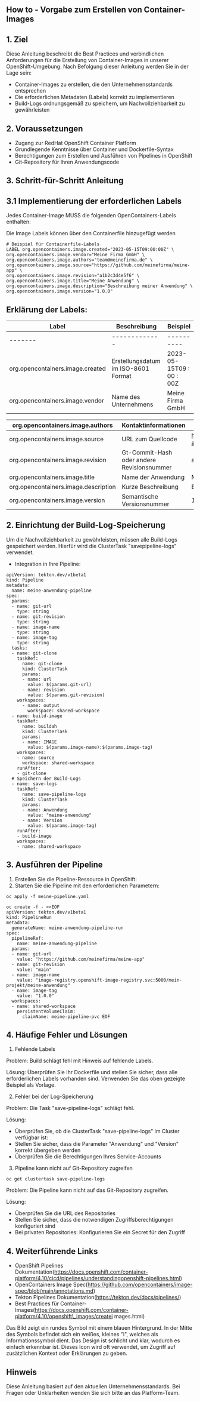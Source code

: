## How to - Vorgabe zum Erstellen von Container-Images

## 1. Ziel

Diese Anleitung beschreibt die Best Practices und verbindlichen Anforderungen für die Erstellung von Container-Images in unserer OpenShift-Umgebung. Nach Befolgung dieser Anleitung werden Sie in der Lage sein:

- Container-Images zu erstellen, die den Unternehmensstandards entsprechen
- Die erforderlichen Metadaten (Labels) korrekt zu implementieren
- Build-Logs ordnungsgemäß zu speichern, um Nachvollziehbarkeit zu gewährleisten

## 2. Voraussetzungen

- Zugang zur RedHat OpenShift Container Platform
- Grundlegende Kenntnisse über Container und Dockerfile-Syntax
- Berechtigungen zum Erstellen und Ausführen von Pipelines in OpenShift
- Git-Repository für Ihren Anwendungscode

## 3. Schritt-für-Schritt Anleitung

## 3.1 Implementierung der erforderlichen Labels

Jedes Container-Image MUSS die folgenden OpenContainers-Labels enthalten:

Die Image Labels können über den Containerfile hinzugefügt werden

```
# Beispiel für Containerfile-Labels
LABEL org.opencontainers.image.created="2023-05-15T09:00:00Z" \
org.opencontainers.image.vendor="Meine Firma GmbH" \
org.opencontainers.image.authors="team@meinefirma.de" \
org.opencontainers.image.source="https://github.com/meinefirma/meine-app" \
org.opencontainers.image.revision="a1b2c3d4e5f6" \
org.opencontainers.image.title="Meine Anwendung" \
org.opencontainers.image.description="Beschreibung meiner Anwendung" \
org.opencontainers.image.version="1.0.0"
```

## Erklärung der Labels:

| Label                                     | Beschreibung                      | Beispiel             |
|-------------------------------------------|-------------------------------------|--------------------------|
| -------                                   | -------------                       | ----------               |
| org.opencontainers.image.created | Erstellungsdatum im ISO-8601 Format | 2023-05-15T09 : 00 : 00Z |
| org.opencontainers.image.vendor  | Name des Unternehmens               | Meine Firma GmbH      |

| org.opencontainers.image.authors         | Kontaktinformationen                           | team@meinefirma.de                            |
|---------------------------------------------------|----------------------------------------------------|-----------------------------------------------------|
| org.opencontainers.image.source          | URL zum Quellcode                                  | https://github.com/meinefirma/meine-app |
| org.opencontainers.image.revision     | Gt-Commit-Hash oder andere Revisionsnummer | a1b2c3d4e5f6                                        |
| org.opencontainers.image.title          | Name der Anwendung                                 | Meine Anwendung                                    |
| org.opencontainers.image.description | Kurze Beschreibung                               | Beschreibung meiner Anwendung                    |
| org.opencontainers.image.version        | Semantische Versionsnummer                     | 1.0.0                                           |

## 2. Einrichtung der Build-Log-Speicherung

Um die Nachvollziehbarkeit zu gewährleisten, müssen alle Build-Logs gespeichert werden. Hierfür wird die ClusterTask "savepipeline-logs" verwendet.

- Integration in Ihre Pipeline:

```
apiVersion: tekton.dev/v1beta1
kind: Pipeline
metadata:
  name: meine-anwendung-pipeline
spec:
  params:
  - name: git-url
    type: string
  - name: git-revision
    type: string
  - name: image-name
    type: string
  - name: image-tag
    type: string
  tasks:
  - name: git-clone
    taskRef:
      name: git-clone
      kind: ClusterTask
      params:
      - name: url
        value: $(params.git-url)
      - name: revision
        value: $(params.git-revision)
    workspaces:
      - name: output
        workspace: shared-workspace
  - name: build-image
    taskRef:
      name: buildah
      kind: ClusterTask
      params:
      - name: IMAGE
        value: $(params.image-name):$(params.image-tag)
    workspaces:
    - name: source
      workspace: shared-workspace
    runAfter:
    - git-clone
  # Speichern der Build-Logs
  - name: save-logs
    taskRef:
      name: save-pipeline-logs
      kind: ClusterTask
      params:
      - name: Anwendung
        value: "meine-anwendung"
      - name: Version
        value: $(params.image-tag)
    runAfter:
    - build-image
    workspaces:
    - name: shared-workspace
```

## 3. Ausführen der Pipeline

1. Erstellen Sie die Pipeline-Ressource in OpenShift:
2. Starten Sie die Pipeline mit den erforderlichen Parametern:

```
oc apply -f meine-pipeline.yaml
```

```
oc create -f - <<EOF
apiVersion: tekton.dev/v1beta1
kind: PipelineRun
metadata:
  generateName: meine-anwendung-pipeline-run
spec:
  pipelineRef:
    name: meine-anwendung-pipeline
  params:
  - name: git-url
    value: "https://github.com/meinefirma/meine-app"
  - name: git-revision
    value: "main"
  - name: image-name
    value: "image-registry.openshift-image-registry.svc:5000/mein-projekt/meine-anwendung"
  - name: image-tag
    value: "1.0.0"
  workspaces:
  - name: shared-workspace
    persistentVolumeClaim:
      claimName: meine-pipeline-pvc EOF
```

## 4. Häufige Fehler und Lösungen

1. Fehlende Labels

Problem: Build schlägt fehl mit Hinweis auf fehlende Labels.

Lösung: Überprüfen Sie Ihr Dockerfile und stellen Sie sicher, dass alle erforderlichen Labels vorhanden sind. Verwenden Sie das oben gezeigte Beispiel als Vorlage.

2. Fehler bei der Log-Speicherung

Problem: Die Task "save-pipeline-logs" schlägt fehl.

Lösung:

- Überprüfen Sie, ob die ClusterTask "save-pipeline-logs" im Cluster verfügbar ist:
- Stellen Sie sicher, dass die Parameter "Anwendung" und "Version" korrekt übergeben werden
- Überprüfen Sie die Berechtigungen Ihres Service-Accounts

3. Pipeline kann nicht auf Git-Repository zugreifen

```
oc get clustertask save-pipeline-logs
```

Problem: Die Pipeline kann nicht auf das Git-Repository zugreifen.

Lösung:

- Überprüfen Sie die URL des Repositories
- Stellen Sie sicher, dass die notwendigen Zugriffsberechtigungen konfiguriert sind
- Bei privaten Repositories: Konfigurieren Sie ein Secret für den Zugriff

## 4. Weiterführende Links

- OpenShift Pipelines Dokumentation(https://docs.openshift.com/container-platform/4.10/cicd/pipelines/understandingopenshift-pipelines.html)
- OpenContainers Image Spec(https://github.com/opencontainers/image-spec/blob/main/annotations.md)
- Tekton Pipelines Dokumentation(https://tekton.dev/docs/pipelines/)
- Best Practices für Container-Images(https://docs.openshift.com/container-platform/4.10/openshift\_images/createi mages.html)

Das Bild zeigt ein rundes Symbol mit einem blauen Hintergrund. In der Mitte des Symbols befindet sich ein weißes, kleines "i", welches als Informationssymbol dient. Das Design ist schlicht und klar, wodurch es einfach erkennbar ist. Dieses Icon wird oft verwendet, um Zugriff auf zusätzlichen Kontext oder Erklärungen zu geben.

## Hinweis

Diese Anleitung basiert auf den aktuellen Unternehmensstandards. Bei Fragen oder Unklarheiten wenden Sie sich bitte an das Platform-Team.